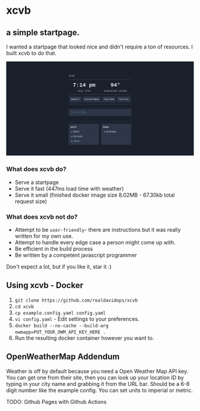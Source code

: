 # xcvb
## a simple startpage.

I wanted a startpage that looked nice and didn't require a ton of resources. I built xcvb to do that.

![xcvb screenshot](/xcvb.png)

### What does xcvb do?

* Serve a startpage
* Serve it fast (447ms load time with weather)
* Serve it small (finished docker image size 8.02MB - 67.30kb total request size)

### What does xcvb not do? 

* Attempt to be `user-friendly`- there are instructions but it was really written for my own use.
* Attempt to handle every edge case a person might come up with.
* Be efficient in the build process 
* Be written by a competent javascript programmer

Don't expect a lot, but if you like it, star it :) 

## Using xcvb - Docker
1. `git clone https://github.com/realdavidops/xcvb`
2. `cd xcvb`
3. `cp example.config.yaml config.yaml`
4. `vi config.yaml` - Edit settings to your preferences.
5. `docker build --no-cache --build-arg owmapp=PUT_YOUR_OWM_API_KEY_HERE .`
6. Run the resulting docker container however you want to.


## OpenWeatherMap Addendum
Weather is off by default because you need a Open Weather Map API key. You can get one from their site, then you can look up your location ID by typing in your city name and grabbing it from the URL bar. Should be a 6-8 digit number like the example config. You can set units to imperial or metric.

TODO: Github Pages with Github Actions
